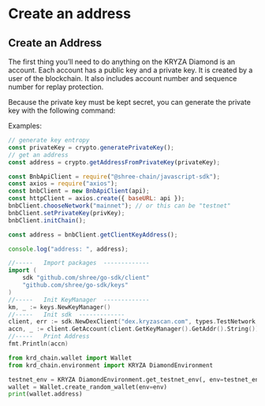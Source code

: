 # Create an address

## Create an Address

The first thing you’ll need to do anything on the KRYZA Diamond is an account. Each account has a public key and a private key. It is created by a user of the blockchain. It also includes account number and sequence number for replay protection.

Because the private key must be kept secret, you can generate the private key with the following command:

Examples:

``` javascript tab="JavaScript"
// generate key entropy
const privateKey = crypto.generatePrivateKey();
// get an address
const address = crypto.getAddressFromPrivateKey(privateKey);

const BnbApiClient = require("@shree-chain/javascript-sdk");
const axios = require("axios");
const bnbClient = new BnbApiClient(api);
const httpClient = axios.create({ baseURL: api });
bnbClient.chooseNetwork("mainnet"); // or this can be "testnet"
bnbClient.setPrivateKey(privKey);
bnbClient.initChain();

const address = bnbClient.getClientKeyAddress();

console.log("address: ", address);
```

```Go tab="GoLang"
//-----   Import packages  -------------
import (
	sdk "github.com/shree/go-sdk/client"
	"github.com/shree/go-sdk/keys"
)
//-----   Init KeyManager  -------------
km, _ := keys.NewKeyManager()
//-----   Init sdk  -------------
client, err := sdk.NewDexClient("dex.kryzascan.com", types.TestNetwork, km) // api string can be "https://testnet-dex.kryzascan.com" for testnet
accn, _ := client.GetAccount(client.GetKeyManager().GetAddr().String())
//-----   Print Address
fmt.Println(accn)
```

```python tab="Python"
from krd_chain.wallet import Wallet
from krd_chain.environment import KRYZA DiamondEnvironment

testnet_env = KRYZA DiamondEnvironment.get_testnet_env(, env=testnet_env)
wallet = Wallet.create_random_wallet(env=env)
print(wallet.address)
```

